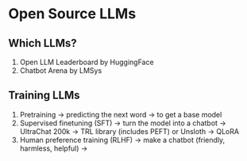 # Open Source LLMs


## Which LLMs?

1) Open LLM Leaderboard by HuggingFace
2) Chatbot Arena by LMSys

## Training LLMs

1) Pretraining -> predicting the next word -> to get a base model
2) Supervised finetuning (SFT) -> turn the model into a chatbot -> UltraChat 200k -> TRL library (includes PEFT) or Unsloth -> QLoRA 
3) Human preference training (RLHF) -> make a chatbot (friendly, harmless, helpful) -> 
